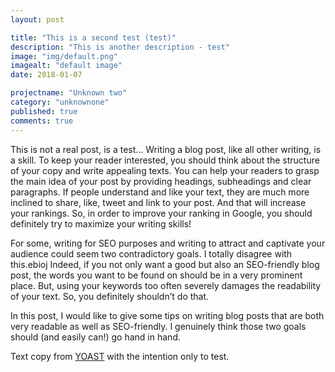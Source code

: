 ```yaml
---
layout: post

title: "This is a second test (test)"
description: "This is another description - test"
image: "img/default.png"
imagealt: "default image"
date: 2018-01-07

projectname: "Unknown two"
category: "unknownone"
published: true
comments: true
---
```


This is not a real post, is a test... Writing a blog post, like all other writing, is a skill. To keep your reader interested, you should think about the structure of your copy and write appealing texts. You can help your readers to grasp the main idea of your post by providing headings, subheadings and clear paragraphs. If people understand and like your text, they are much more inclined to share, like, tweet and link to your post. And that will increase your rankings. So, in order to improve your ranking in Google, you should definitely try to maximize your writing skills!

For some, writing for SEO purposes and writing to attract and captivate your audience could seem two contradictory goals. I totally disagree with this.ebioj Indeed, if you not only want a good but also an SEO-friendly blog post, the words you want to be found on should be in a very prominent place. But, using your keywords too often severely damages the readability of your text. So, you definitely shouldn’t do that.

In this post, I would like to give some tips on writing blog posts that are both very readable as well as SEO-friendly. I genuinely think those two goals should (and easily can!) go hand in hand.

Text copy from [YOAST](https://yoast.com/seo-friendly-blog-post/) with the intention only to test.